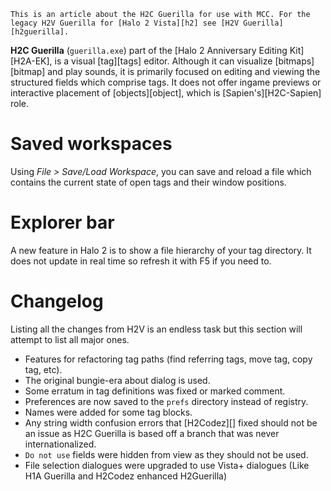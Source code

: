 ```.alert
This is an article about the H2C Guerilla for use with MCC. For the legacy H2V Guerilla for [Halo 2 Vista][h2] see [H2V Guerilla][h2guerilla].
```

**H2C Guerilla** (`guerilla.exe`)  part of the [Halo 2 Anniversary Editing Kit][H2A-EK], is a visual [tag][tags] editor. Although it can visualize [bitmaps][bitmap] and play sounds, it is primarily focused on editing and viewing the structured fields which comprise tags. It does not offer ingame previews or interactive placement of [objects][object], which is [Sapien's][H2C-Sapien] role.

# Saved workspaces
Using _File > Save/Load Workspace_, you can save and reload a file which contains the current state of open tags and their window positions.

# Explorer bar
A new feature in Halo 2 is to show a file hierarchy of your tag directory. It does not update in real time so refresh it with F5 if you need to.

# Changelog
Listing all the changes from H2V is an endless task but this section will attempt to list all major ones.
- Features for refactoring tag paths (find referring tags, move tag, copy tag, etc).
- The original bungie-era about dialog is used.
- Some erratum in tag definitions was fixed or marked comment.
- Preferences are now saved to the `prefs` directory instead of registry.
- Names were added for some tag blocks.
- Any string width confusion errors that [H2Codez][] fixed should not be an issue as H2C Guerilla is based off a branch that was never internationalized.
- `Do not use` fields were hidden from view as they should not be used.
- File selection dialogues were upgraded to use Vista+ dialogues (Like H1A Guerilla and H2Codez enhanced H2Guerilla)